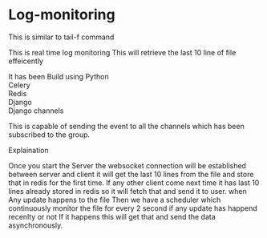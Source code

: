 # Log-monitoring
This is similar to tail-f command


This is real time log monitoring This will retrieve the last 10 line of file effeicently</br>

It has been Build using
Python</br>
Celery</br>
Redis</br>
Django</br>
Django channels</br>


This is capable of sending the event to all the channels which has been subscribed to the group.


Explaination<br/>

Once you start the Server the websocket connection will be established between server and client it will get the last 10 lines from the file and store that in redis for the first time. If any other client come next time it has last 10 lines already stored in redis so it will fetch that and send it to user. when Any update happens to the file Then we have a scheduler which continuously monitor the file for every 2 second if any update has happend recenlty or not If it happens this will get that and send the data asynchronously.

